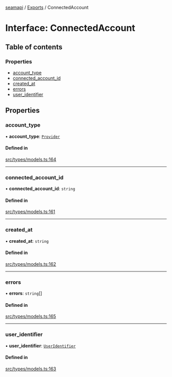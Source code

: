 [seamapi](../README.md) / [Exports](../modules.md) / ConnectedAccount

# Interface: ConnectedAccount

## Table of contents

### Properties

- [account\_type](ConnectedAccount.md#account_type)
- [connected\_account\_id](ConnectedAccount.md#connected_account_id)
- [created\_at](ConnectedAccount.md#created_at)
- [errors](ConnectedAccount.md#errors)
- [user\_identifier](ConnectedAccount.md#user_identifier)

## Properties

### account\_type

• **account\_type**: [`Provider`](../enums/Provider.md)

#### Defined in

[src/types/models.ts:164](https://github.com/seamapi/javascript/blob/main/src/types/models.ts#L164)

___

### connected\_account\_id

• **connected\_account\_id**: `string`

#### Defined in

[src/types/models.ts:161](https://github.com/seamapi/javascript/blob/main/src/types/models.ts#L161)

___

### created\_at

• **created\_at**: `string`

#### Defined in

[src/types/models.ts:162](https://github.com/seamapi/javascript/blob/main/src/types/models.ts#L162)

___

### errors

• **errors**: `string`[]

#### Defined in

[src/types/models.ts:165](https://github.com/seamapi/javascript/blob/main/src/types/models.ts#L165)

___

### user\_identifier

• **user\_identifier**: [`UserIdentifier`](UserIdentifier.md)

#### Defined in

[src/types/models.ts:163](https://github.com/seamapi/javascript/blob/main/src/types/models.ts#L163)
